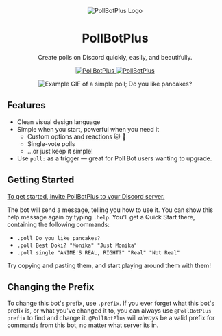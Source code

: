
<p align="center">
  <img src="https://i.imgur.com/AH8iOGL.png" alt="PollBotPlus Logo">
</p>
<h1 align="center">
  PollBotPlus
</h1>
<p align="center">
  Create polls on Discord quickly, easily, and beautifully.
</p>
<!-- https://top.gg/bot/804245390642642965/widgets -->
<p align="center">
    <a href="https://top.gg/bot/804245390642642965">
    <img src="https://top.gg/api/widget/status/804245390642642965.svg?noavatar=true" alt="PollBotPlus" />
    </a>
    <a href="https://top.gg/bot/804245390642642965">
    <img src="https://top.gg/api/widget/servers/804245390642642965.svg?noavatar=true" alt="PollBotPlus" />
    </a>
</p>

<p align="center">
  <!-- SimplePoll8990 -->
  <img src=https://i.imgur.com/3g5hsCp.gif alt="Example GIF of a simple poll; Do you like pancakes?">
</p>


## Features

-   Clean visual design language
-   Simple when you start, powerful when you need it
    -   Custom options and reactions 🐱 🐶 <!-- -   Anonymous and timed polls -->
    -   Single-vote polls
    -   ...or just keep it simple!
-   Use `poll:` as a trigger — great for Poll Bot users wanting to upgrade.

## Getting Started

[To get started, invite PollBotPlus to your Discord server.](https://top.gg/bot/804245390642642965/invite)

The bot will send a message, telling you how to use it. You can show this help message again by typing `.help`. You'll get a Quick Start there, containing the following commands:

-   `.poll Do you like pancakes?`
-   `.poll Best Doki? "Monika" "Just Monika"`
-   `.poll single "ANIME'S REAL, RIGHT?" "Real" "Not Real"`

Try copying and pasting them, and start playing around them with them!

## Changing the Prefix

To change this bot's prefix, use `.prefix`. If you ever forget what this bot's prefix is, or what you've changed it to, you can always use `@PollBotPlus prefix` to find and change it. `@PollBotPlus` will _always_ be a valid prefix for commands from this bot, no matter what server its in.
